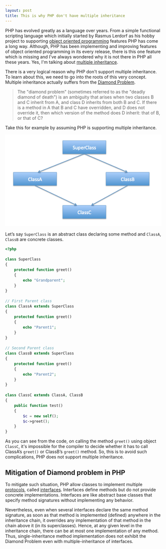 ```yaml
---
layout: post
title: This is why PHP don't have multiple inheritance
---
```


PHP has evolved greatly as a language over years. From a simple functional scripting language which initially started by Rasmus Lerdorf as his hobby project to supporting [object oriented programming](https://en.wikipedia.org/wiki/Object-oriented_programming) features PHP has come a long way. Although, PHP has been implementing and improving features of object oriented programming in its every release, there is this one feature which is missing and I've always wondered why it is not there in PHP all these years. Yes, I'm talking about [multiple inheritance](https://en.wikipedia.org/wiki/Multiple_inheritance).

There is a very logical reason why PHP don't support multiple inheritance. To learn about this, we need to go into the roots of this very concept. Multiple inheritance actually suffers from the [Diamond Problem](http://en.wikipedia.org/wiki/Diamond_problem).

> The "diamond problem" (sometimes referred to as the "deadly diamond of death") is an ambiguity that arises when two classes B and C inherit from A, and class D inherits from both B and C. If there is a method in A that B and C have overridden, and D does not override it, then which version of the method does D inherit: that of B, or that of C?

Take this for example by assuming PHP is supporting multiple inheritance.

![](/images/diamond-problem.png)

Let’s say `SuperClass` is an abstract class declaring some method and `ClassA`, `ClassB` are concrete classes.

```php
<?php

class SuperClass
{
    protected function greet()
    {
        echo "Grandparent";
    }
}

// First Parent class
class ClassA extends SuperClass
{
    protected function greet()
    {
        echo "Parent1";
    }
}
 
// Second Parent class
class ClassB extends SuperClass
{
    protected function greet()
    {
        echo "Parent2";
    }
}
 
class ClassC extends ClassA, ClassB
{
    public function test()
    {
        $c = new self();
        $c->greet();
    }
}
```

As you can see from the code, on calling the method `greet()` using object `ClassC`, it's impossible for the compiler to decide whether it has to call ClassA’s `greet()` or ClassB’s `greet()` method. So, this is to avoid such complications, PHP does not support multiple inheritance.

## Mitigation of Diamond problem in PHP

To mitigate such situation, PHP allow classes to implement multiple [protocols](https://en.wikipedia.org/wiki/Protocol_(object-oriented_programming)), called [interfaces](http://php.net/manual/en/language.oop5.interfaces.php). Interfaces define methods but do not provide concrete implementations. Interfaces are like abstract base classes that specify method signatures without implementing any behavior. 

Nevertheless, even when several interfaces declare the same method signature, as soon as that method is implemented (defined) anywhere in the inheritance chain, it overrides any implementation of that method in the chain above it (in its superclasses). Hence, at any given level in the inheritance chain, there can be at most one implementation of any method. Thus, single-inheritance method implementation does not exhibit the Diamond Problem even with multiple-inheritance of interfaces. 